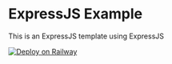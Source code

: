 # ExpressJS Example

This is an ExpressJS template using ExpressJS

[![Deploy on Railway](https://railway.app/button.svg)](https://railway.app/new/template/lJkihY?referralCode=m-CDFp)
